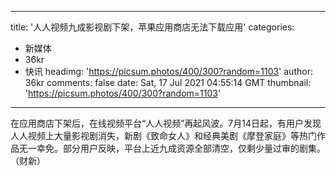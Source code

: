 
---
title: '人人视频九成影视剧下架，苹果应用商店无法下载应用'
categories: 
 - 新媒体
 - 36kr
 - 快讯
headimg: 'https://picsum.photos/400/300?random=1103'
author: 36kr
comments: false
date: Sat, 17 Jul 2021 04:55:14 GMT
thumbnail: 'https://picsum.photos/400/300?random=1103'
---

<div>   
在应用商店下架后，在线视频平台“人人视频”再起风波。7月14日起，有用户发现人人视频上大量影视剧消失，新剧《致命女人》和经典美剧《摩登家庭》等热门作品无一幸免。部分用户反映，平台上近九成资源全部清空，仅剩少量过审的剧集。（财新）  
</div>
            